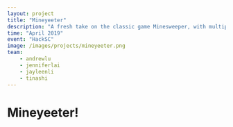 ```yaml
---
layout: project
title: "Mineyeeter"
description: "A fresh take on the classic game Minesweeper, with multiplayer and VR!"
time: "April 2019"
event: "HackSC"
image: /images/projects/mineyeeter.png
team:
    - andrewlu
    - jenniferlai
    - jayleenli
    - tinashi
---
```


# Mineyeeter!